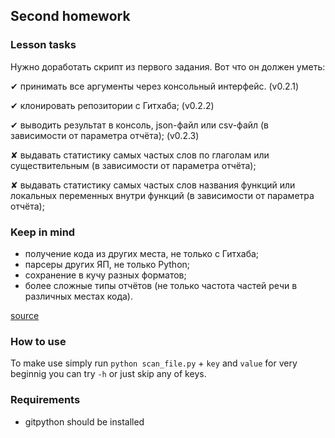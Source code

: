 <html>
	<body>
		<img src="https://otus.ru/static/img/favicons/android-chrome-537x240.jpg" class="img" style="margin: -70px -50px -123px 500px;">
	</body>
</html>


## Second homework
### Lesson tasks
Нужно доработать скрипт из первого задания. Вот что он должен уметь:

 ✔︎ принимать все аргументы через консольный интерфейс. (v0.2.1)
 
 ✔︎ клонировать репозитории с Гитхаба; (v0.2.2)
 
 ✔︎ выводить результат в консоль, json-файл или csv-файл (в зависимости от параметра отчёта); (v0.2.3)

 ✘ выдавать статистику самых частых слов по глаголам или существительным (в зависимости от параметра отчёта);
 
 ✘ выдавать статистику самых частых слов названия функций или локальных переменных внутри функций (в зависимости от параметра отчёта);

### Keep in mind

- получение кода из других места, не только с Гитхаба;
- парсеры других ЯП, не только Python;
- сохранение в кучу разных форматов;
- более сложные типы отчётов (не только частота частей речи в различных местах кода).

[source](https://github.com/arthurkulchenko/python_1st_hw)

### How to use
To make use simply run `python scan_file.py` + `key` and `value`
for very beginnig you can try `-h` or just skip any of keys.

### Requirements

- gitpython should be installed
